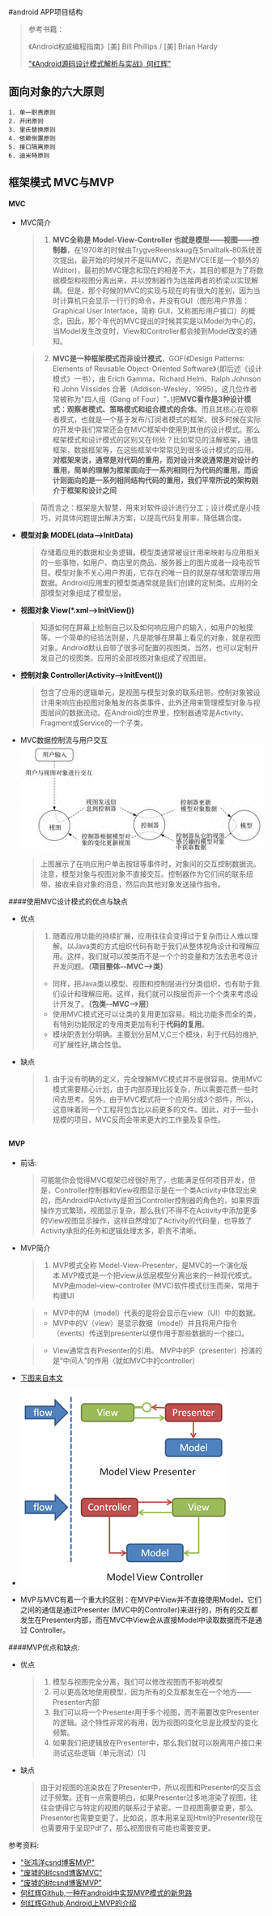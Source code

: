 #android APP项目结构

> 参考书籍：
> 
> 《Android权威编程指南》[美] Bill Phillips / [美] Brian Hardy
> 
> [ "《Android源码设计模式解析与实战》何红辉"](http://blog.csdn.net/bboyfeiyu/article/details/50103471)
	
## 面向对象的六大原则
	1. 单一职责原则
	2. 开闭原则
	3. 里氏替换原则
	4. 依赖倒置原则
	5. 接口隔离原则
	6. 迪米特原则
## 框架模式 MVC与MVP
#### MVC
* MVC简介
	>1. **MVC全称是 Model-View-Controller 也就是模型——视图——控制器**，在1970年的时候由TrygveReenskaug在Smalltalk-80系统首次提出，最开始的时候并不是叫MVC，而是MVCE(E是一个额外的Wditor)，最初的MVC理念和现在的相差不大，其目的都是为了将数据模型和视图分离出来，并以控制器作为连接两者的桥梁以实现解耦。但是，那个时候的MVC的实现与现在的有很大的差别，因为当时计算机只会显示一行行的命令，并没有GUI（图形用户界面：Graphical User Interface，简称 GUI，又称图形用户接口）的概念，因此，那个年代的MVC提出的时候其实是以Model为中心的，当Model发生改变时，View和Controller都会接到Model改变的通知。
	
	>2. **MVC是一种框架模式而非设计模式**，GOF(《Design Patterns: Elements of Reusable Object-Oriented Software》（即后述《设计模式》一书），由 Erich Gamma、Richard Helm、Ralph Johnson 和 John Vlissides 合著（Addison-Wesley，1995）。这几位作者常被称为"四人组（Gang of Four）"。)把**MVC看作是3种设计模式：观察者模式、策略模式和组合模式的合体**。而且其核心在观察者模式，也就是一个基于发布/订阅者模式的框架，很多时候在实际的开发中我们常常还会在MVC框架中使用到其他的设计模式。那么框架模式和设计模式的区别又在何处？比如常见的注解框架，通信框架，数据框架等，在这些框架中常常见到很多设计模式的应用。 **对框架来说，通常是对代码的重用，而对设计来说通常是对设计的重用，简单的理解为框架面向于一系列相同行为代码的重用，而设计则面向的是一系列相同结构代码的重用，我们平常所说的架构则介于框架和设计之间**
	
	> 简而言之：框架是大智慧，用来对软件设计进行分工；设计模式是小技巧，对具体问题提出解决方案，以提高代码复用率，降低耦合度。

* **模型对象 MODEL(data-->InitData)** 
	>存储着应用的数据和业务逻辑。模型类通常被设计用来映射与应用相关的一些事物，如用户、商店里的商品、服务器上的图片或者一段电视节目。模型对象不关心用户界面，它存在的唯一目的就是存储和管理应用数据。Android应用里的模型类通常就是我们创建的定制类。应用的全部模型对象组成了模型层。

* **视图对象 View(\*.xml-->InitView())** 
	> 知道如何在屏幕上绘制自己以及如何响应用户的输入，如用户的触摸等。一个简单的经验法则是，凡是能够在屏幕上看见的对象，就是视图对象。Android默认自带了很多可配置的视图类。当然，也可以定制开发自己的视图类。应用的全部视图对象组成了视图层。

* **控制对象 Controller(Activity-->InitEvent())** 
	>包含了应用的逻辑单元，是视图与模型对象的联系纽带。控制对象被设计用来响应由视图对象触发的各类事件，此外还用来管理模型对象与视图层间的数据流动。在Android的世界里，控制器通常是Activity、Fragment或Service的一个子类。

* MVC数据控制流与用户交互
	![MVC数据控制流与用户交互](MVC.png)
	> 上图展示了在响应用户单击按钮等事件时，对象间的交互控制数据流。注意，模型对象与视图对象不直接交互。控制器作为它们间的联系纽带，接收来自对象的消息，然后向其他对象发送操作指令。

####使用MVC设计模式的优点与缺点
* 优点
	>1. 随着应用功能的持续扩展，应用往往会变得过于复杂而让人难以理解。以Java类的方式组织代码有助于我们从整体视角设计和理解应用。这样，我们就可以按类而不是一个个的变量和方法去思考设计开发问题。**（项目整体--MVC-->类）**
	>* 同样，把Java类以模型、视图和控制层进行分类组织，也有助于我们设计和理解应用。这样，我们就可以按层而非一个个类来考虑设计开发了。**（包类--MVC-->层）**
	>* 使用MVC模式还可以让类的复用更加容易。相比功能多而全的类，有特别功能限定的专用类更加有利于**代码的复用**。
	>* 模块职责划分明确。主要划分层M,V,C三个模块，利于代码的维护,可扩展性好,耦合性低。
* 缺点
	>1. 由于没有明确的定义，完全理解MVC模式并不是很容易。使用MVC模式需要精心计划，由于内部原理比较复杂，所以需要花费一些时间去思考。另外，由于MVC模式将一个应用分成3个部件，所以，这意味着同一个工程将包含比以前更多的文件。因此，对于一些小规模的项目，MVC反而会带来更大的工作量及复杂性。


##
#### MVP
* 前话:
	> 可能能你会觉得MVC框架已经很好用了，也能满足任何项目开发，但是，Controller控制器和View视图显示是在一个类Activity中体现出来的，而Android中Activity是担当Controller控制器的角色的，如果界面操作方式繁琐，视图显示复杂，那么我们不得不在Activity中添加更多的View视图显示操作，这样自然增加了Activity的代码量，也导致了Activity承担的任务和逻辑处理太多，职责不清晰。

* MVP简介
	> 1. MVP模式全称 Model-View-Presenter，是MVC的一个演化版本.MVP模式是一个把view从低层模型分离出来的一种现代模式。MVP由model–view–controller (MVC)软件模式衍生而来，常用于构建UI

	> * MVP中的M（model）代表的是将会显示在view（UI）中的数据。
	> * MVP中的V（view）是显示数据（model）并且将用户指令（events）传送到presenter以便作用于那些数据的一个接口。
	
	> * View通常含有Presenter的引用。
	MVP中的P（presenter）扮演的是“中间人”的作用（就如MVC中的controller）
 
* [下图来自本文](http://droidumm.blogspot.com/2011/11/concept-model-view-present-mvp-pattern.html)
* ![MVC_MVP](MVC_MVP.png)

* MVP与MVC有着一个重大的区别：在MVP中View并不直接使用Model，它们之间的通信是通过Presenter (MVC中的Controller)来进行的，所有的交互都发生在Presenter内部，而在MVC中View会从直接Model中读取数据而不是通过 Controller。

####MVP优点和缺点:
* 优点
	> 1. 模型与视图完全分离，我们可以修改视图而不影响模型
	> 2. 可以更高效地使用模型，因为所有的交互都发生在一个地方——Presenter内部
	> 3. 我们可以将一个Presenter用于多个视图，而不需要改变Presenter的逻辑。这个特性非常的有用，因为视图的变化总是比模型的变化频繁。
	> 4. 如果我们把逻辑放在Presenter中，那么我们就可以脱离用户接口来测试这些逻辑（单元测试）[1] 
* 缺点
	> 由于对视图的渲染放在了Presenter中，所以视图和Presenter的交互会过于频繁。还有一点需要明白，如果Presenter过多地渲染了视图，往往会使得它与特定的视图的联系过于紧密。一旦视图需要变更，那么Presenter也需要变更了。比如说，原本用来呈现Html的Presenter现在也需要用于呈现Pdf了，那么视图很有可能也需要变更。

参考资料:

* [ "张鸿洋csnd博客MVP"](http://blog.csdn.net/lmj623565791/article/details/46596109)
* [ "废墟的树csnd博客MVC"](http://blog.csdn.net/feiduclear_up/article/details/46363207)
* [ "废墟的树csnd博客MVP"](http://blog.csdn.net/feiduclear_up/article/details/46374653)
* [何红辉Github,一种在android中实现MVP模式的新思路](https://github.com/hehonghui/android-tech-frontier/tree/master/androidweekly/%E4%B8%80%E7%A7%8D%E5%9C%A8android%E4%B8%AD%E5%AE%9E%E7%8E%B0MVP%E6%A8%A1%E5%BC%8F%E7%9A%84%E6%96%B0%E6%80%9D%E8%B7%AF)
* [何红辉Github,Android上MVP的介绍](https://github.com/hehonghui/android-tech-frontier/blob/master/issue-12/Android%E4%B8%8AMVP%E7%9A%84%E4%BB%8B%E7%BB%8D.md)
